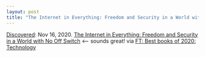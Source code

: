 ```yaml
---
layout: post
title: "The Internet in Everything: Freedom and Security in a World with No Off Switch"
---
```

[Discovered](http://rolandtanglao.com/2020/07/29/p1-blogthis-checkvist-list-links-to-blog/): Nov 16, 2020. [The Internet in Everything: Freedom and Security in a World with No Off Switch](https://yalebooks.yale.edu/book/9780300233070/internet-everything) <-- sounds great! via [FT: Best books of 2020: Technology](https://www.ft.com/content/799d4942-1738-4ff9-8088-65b655ee049f)
